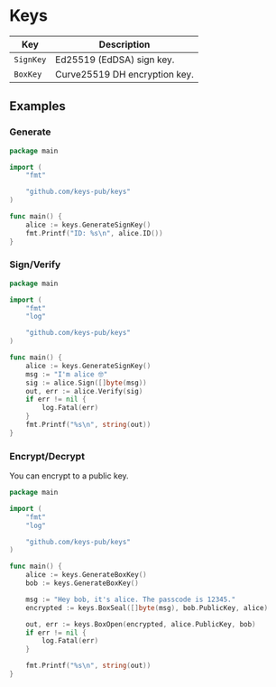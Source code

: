 # Keys

| Key       | Description                   |
| --------- | ----------------------------- |
| `SignKey` | Ed25519 (EdDSA) sign key.     |
| `BoxKey`  | Curve25519 DH encryption key. |

## Examples

### Generate

```go
package main

import (
    "fmt"

    "github.com/keys-pub/keys"
)

func main() {
    alice := keys.GenerateSignKey()
    fmt.Printf("ID: %s\n", alice.ID())
}
```

### Sign/Verify

```go
package main

import (
    "fmt"
    "log"

    "github.com/keys-pub/keys"
)

func main() {
    alice := keys.GenerateSignKey()
    msg := "I'm alice 🤓"
    sig := alice.Sign([]byte(msg))
    out, err := alice.Verify(sig)
    if err != nil {
        log.Fatal(err)
    }
    fmt.Printf("%s\n", string(out))
}
```

### Encrypt/Decrypt

You can encrypt to a public key.

```go
package main

import (
    "fmt"
    "log"

    "github.com/keys-pub/keys"
)

func main() {
    alice := keys.GenerateBoxKey()
    bob := keys.GenerateBoxKey()

    msg := "Hey bob, it's alice. The passcode is 12345."
    encrypted := keys.BoxSeal([]byte(msg), bob.PublicKey, alice)

    out, err := keys.BoxOpen(encrypted, alice.PublicKey, bob)
    if err != nil {
        log.Fatal(err)
    }

    fmt.Printf("%s\n", string(out))
}
```
